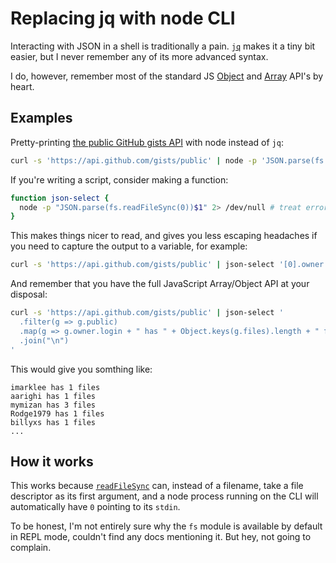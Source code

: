# Replacing jq with node CLI

Interacting with JSON in a shell is traditionally a pain. [`jq`](https://stedolan.github.io/jq/) makes it a tiny bit easier, but I never remember any of its more advanced syntax.

I do, however, remember most of the standard JS [Object](https://developer.mozilla.org/en-US/docs/Web/JavaScript/Reference/Global_Objects/Object) and [Array](https://developer.mozilla.org/en-US/docs/Web/JavaScript/Reference/Global_Objects/Array) API's by heart.

## Examples

Pretty-printing [the public GitHub gists API](https://api.github.com/gists/public) with node instead of `jq`:

```bash
curl -s 'https://api.github.com/gists/public' | node -p 'JSON.parse(fs.readFileSync(0))'
```

If you're writing a script, consider making a function:

```bash
function json-select {
  node -p "JSON.parse(fs.readFileSync(0))$1" 2> /dev/null # treat errors as empty values
}
```

This makes things nicer to read, and gives you less escaping headaches if you need to capture the output to a variable, for example:

```bash
curl -s 'https://api.github.com/gists/public' | json-select '[0].owner.repos_url'
```

And remember that you have the full JavaScript Array/Object API at your disposal:

```bash
curl -s 'https://api.github.com/gists/public' | json-select '
  .filter(g => g.public)
  .map(g => g.owner.login + " has " + Object.keys(g.files).length + " files")
  .join("\n")
'
```

This would give you somthing like:

```
imarklee has 1 files
aarighi has 1 files
mymizan has 3 files
Rodge1979 has 1 files
billyxs has 1 files
...
```

## How it works

This works because [`readFileSync`](https://nodejs.org/api/fs.html#fs_fs_readfile_path_options_callback) can, instead of a filename, take a file descriptor as its first argument, and a node process running on the CLI will automatically have `0` pointing to its `stdin`.

To be honest, I'm not entirely sure why the `fs` module is available by default in REPL mode, couldn't find any docs mentioning it. But hey, not going to complain.
